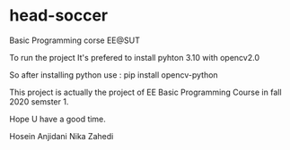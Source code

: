 # head-soccer
Basic Programming corse EE@SUT

To run the project It's prefered to install pyhton 3.10 with opencv2.0

So after installing python use :
pip install opencv-python

This project is actually the project of EE Basic Programming Course in fall 2020 semster 1.

Hope U have a good time.

Hosein Anjidani
Nika Zahedi
